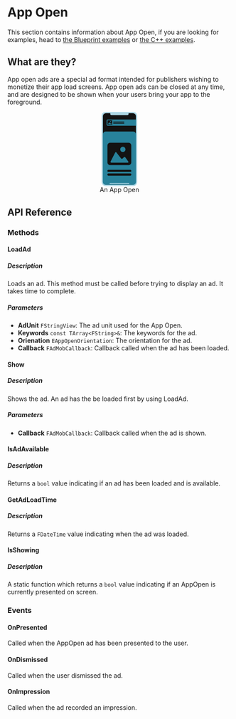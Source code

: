 # App Open
This section contains information about App Open, if you are looking for examples, head to [the Blueprint examples](/blueprintappopen) or [the C++ examples](/cppappopen).

## What are they?
App open ads are a special ad format intended for publishers wishing to monetize their app load screens. 
App open ads can be closed at any time, and are designed to be shown when your users bring your app to the foreground.

<div style="text-align:center">
<svg version="1.1" xmlns="http://www.w3.org/2000/svg" xmlns:xlink="http://www.w3.org/1999/xlink" x="0px" y="0px" width="80px" height="auto" viewBox="0 0 140 291.35" style="overflow:visible;enable-background:new 0 0 140 291.35;" xml:space="preserve">
<style type="text/css">
	.st0{fill:#AED8E6;}
	.st1{fill:#378AAD;}
	.st2{fill:#131313;}
	.st3{fill:#28829B;}
</style>
<g>
	<g>
		<path class="st0" d="M124.85,291.35H15.15C6.78,291.35,0,284.57,0,276.2V15.15C0,6.78,6.78,0,15.15,0h109.69
			C133.22,0,140,6.78,140,15.15V276.2C140,284.57,133.22,291.35,124.85,291.35z"/>
		<polyline class="st1" points="60.16,132.01 60.16,155.98 84.46,144 		"/>
		<path class="st2" d="M122.62,286.35H17.38c-6.84,0-12.38-5.54-12.38-12.38V17.38C5,10.54,10.54,5,17.38,5h105.24
			C129.46,5,135,10.54,135,17.38v256.59C135,280.81,129.46,286.35,122.62,286.35z"/>
		<path class="st0" d="M101.56,12.72H38.44c-2.47,0-4.47-2-4.47-4.47V3.15h72.07v5.09C106.03,10.71,104.03,12.72,101.56,12.72z"/>
		<path class="st3" d="M135,54.11H24.02c-2.55,0-4.61-2.06-4.61-4.61V34.43c0-2.55,2.06-4.61,4.61-4.61H135V54.11z"/>
		<path class="st3" d="M124.03,286.39H15.97C9.91,286.39,5,281.48,5,275.42V88.04c0-6.06,4.91-10.97,10.97-10.97h108.07
			c6.06,0,10.97,4.91,10.97,10.97v187.38C135,281.48,130.09,286.39,124.03,286.39z"/>
		<g>
			<g>
				<path class="st2" d="M106.08,121.3H33.49c-5.85,0-10.61,4.76-10.61,10.62v66.72c0,5.85,4.76,10.6,10.61,10.6h72.59
					c5.85,0,10.6-4.75,10.6-10.6v-66.72C116.69,126.05,111.93,121.3,106.08,121.3z M83.54,137.08c5.66,0,10.25,4.59,10.25,10.25
					c0,5.66-4.59,10.25-10.25,10.25c-5.66,0-10.25-4.59-10.25-10.25C73.29,141.67,77.88,137.08,83.54,137.08z M102.75,199.43H69.78
					h-31.5c-2.83,0-4.09-2.05-2.81-4.57l17.59-34.83c1.27-2.53,3.7-2.75,5.42-0.5l17.68,23.11c1.72,2.25,4.73,2.44,6.72,0.43
					l4.33-4.38c1.99-2.01,4.92-1.76,6.54,0.55l11.2,16C106.56,197.54,105.58,199.43,102.75,199.43z"/>
			</g>
		</g>
		<g>
			<g>
				<path class="st2" d="M39.57,33.28H25.24c-1.16,0-2.1,0.94-2.1,2.1v13.18c0,1.16,0.94,2.09,2.1,2.09h14.34
					c1.16,0,2.09-0.94,2.09-2.09V35.38C41.67,34.22,40.73,33.28,39.57,33.28z M35.12,36.4c1.12,0,2.02,0.91,2.02,2.02
					s-0.91,2.02-2.02,2.02c-1.12,0-2.02-0.91-2.02-2.02S34,36.4,35.12,36.4z M38.92,48.71h-6.51h-6.22c-0.56,0-0.81-0.4-0.56-0.9
					l3.47-6.88c0.25-0.5,0.73-0.54,1.07-0.1l3.49,4.56c0.34,0.44,0.93,0.48,1.33,0.08l0.85-0.87c0.39-0.4,0.97-0.35,1.29,0.11
					l2.21,3.16C39.67,48.34,39.48,48.71,38.92,48.71z"/>
			</g>
		</g>
		<path class="st2" d="M88.1,41.12H46.72c-0.7,0-1.27-0.57-1.27-1.27v-0.38c0-0.7,0.57-1.27,1.27-1.27H88.1
			c0.7,0,1.27,0.57,1.27,1.27v0.38C89.37,40.55,88.8,41.12,88.1,41.12z"/>
		<path class="st2" d="M88.1,46.08H46.72c-0.7,0-1.27-0.57-1.27-1.27v-0.38c0-0.7,0.57-1.27,1.27-1.27H88.1
			c0.7,0,1.27,0.57,1.27,1.27v0.38C89.37,45.51,88.8,46.08,88.1,46.08z"/>
		<path class="st0" d="M107.22,282.69H32.78c-0.86,0-1.56-0.7-1.56-1.56l0,0c0-0.86,0.7-1.56,1.56-1.56h74.44
			c0.86,0,1.56,0.7,1.56,1.56l0,0C108.78,281.99,108.08,282.69,107.22,282.69z"/>
	</g>
	<path class="st2" d="M112.83,235.96H26.74c-2.32,0-4.2-1.88-4.2-4.2l0,0c0-2.32,1.88-4.2,4.2-4.2h86.09c2.32,0,4.2,1.88,4.2,4.2
		l0,0C117.03,234.08,115.15,235.96,112.83,235.96z"/>
	<path class="st2" d="M112.83,250.55H26.74c-2.32,0-4.2-1.88-4.2-4.2v0c0-2.32,1.88-4.2,4.2-4.2h86.09c2.32,0,4.2,1.88,4.2,4.2v0
		C117.03,248.67,115.15,250.55,112.83,250.55z"/>
</g>
</svg>

<div>An App Open</div>
</div>

## API Reference
### Methods
#### LoadAd
##### Description
Loads an ad. This method must be called before trying to display an ad. It takes time to complete.
##### Parameters
- **AdUnit** `FStringView`: The ad unit used for the App Open.
- **Keywords** `const TArray<FString>&`: The keywords for the ad.
- **Orienation** `EAppOpenOrientation`: The orientation for the ad.
- **Callback** `FAdMobCallback`: Callback called when the ad has been loaded.

#### Show
##### Description
Shows the ad. An ad has the be loaded first by using LoadAd.
##### Parameters
- **Callback** `FAdMobCallback`: Callback called when the ad is shown.

#### IsAdAvailable
##### Description
Returns a `bool` value indicating if an ad has been loaded and is available.

#### GetAdLoadTime
##### Description 
Returns a `FDateTime` value indicating when the ad was loaded.

#### IsShowing
##### Description 
A static function which returns a `bool` value indicating if an AppOpen is currently presented on screen.


### Events
#### OnPresented
Called when the AppOpen ad has been presented to the user.

#### OnDismissed
Called when the user dismissed the ad.

#### OnImpression
Called when the ad recorded an impression.




